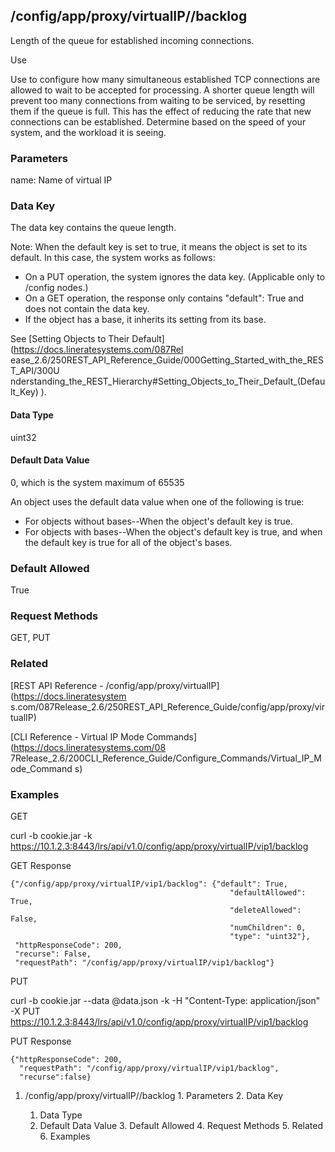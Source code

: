 ## /config/app/proxy/virtualIP/<name>/backlog

Length of the queue for established incoming connections.

Use

Use to configure how many simultaneous established TCP connections are allowed
to wait to be accepted for processing. A shorter queue length will prevent too
many connections from waiting to be serviced, by resetting them if the queue
is full. This has the effect of reducing the rate that new connections can be
established. Determine based on the speed of your system, and the workload it
is seeing.

### Parameters

name: Name of virtual IP

### Data Key

The data key contains the queue length.

Note: When the default key is set to true, it means the object is set to its
default. In this case, the system works as follows:

  * On a PUT operation, the system ignores the data key. (Applicable only to /config nodes.)
  * On a GET operation, the response only contains "default": True and does not contain the data key.
  * If the object has a base, it inherits its setting from its base.

See [Setting Objects to Their Default](https://docs.lineratesystems.com/087Rel
ease_2.6/250REST_API_Reference_Guide/000Getting_Started_with_the_REST_API/300U
nderstanding_the_REST_Hierarchy#Setting_Objects_to_Their_Default_(Default_Key)
).

#### Data Type

uint32

#### Default Data Value

0, which is the system maximum of 65535

An object uses the default data value when one of the following is true:

  * For objects without bases--When the object's default key is true.
  * For objects with bases--When the object's default key is true, and when the default key is true for all of the object's bases.

### Default Allowed

True

### Request Methods

GET, PUT

### Related

[REST API Reference - /config/app/proxy/virtualIP](https://docs.lineratesystem
s.com/087Release_2.6/250REST_API_Reference_Guide/config/app/proxy/virtualIP)

[CLI Reference - Virtual IP Mode Commands](https://docs.lineratesystems.com/08
7Release_2.6/200CLI_Reference_Guide/Configure_Commands/Virtual_IP_Mode_Command
s)

### Examples

GET

curl -b cookie.jar -k
https://10.1.2.3:8443/lrs/api/v1.0/config/app/proxy/virtualIP/vip1/backlog

GET Response

    
    
    {"/config/app/proxy/virtualIP/vip1/backlog": {"default": True,
                                                     "defaultAllowed": True,
                                                     "deleteAllowed": False,
                                                     "numChildren": 0,
                                                     "type": "uint32"},
     "httpResponseCode": 200,
     "recurse": False,
     "requestPath": "/config/app/proxy/virtualIP/vip1/backlog"}
    

PUT

curl -b cookie.jar --data @data.json -k -H "Content-Type: application/json" -X
PUT https://10.1.2.3:8443/lrs/api/v1.0/config/app/proxy/virtualIP/vip1/backlog

PUT Response

    
    
    {"httpResponseCode": 200,
      "requestPath": "/config/app/proxy/virtualIP/vip1/backlog",
      "recurse":false}

  1. /config/app/proxy/virtualIP/<name>/backlog
    1. Parameters
    2. Data Key
      1. Data Type
      2. Default Data Value
    3. Default Allowed
    4. Request Methods
    5. Related
    6. Examples

